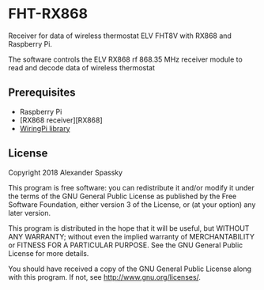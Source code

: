 # FHT-RX868

Receiver for data of wireless thermostat ELV FHT8V with RX868 and Raspberry Pi.

The software controls the ELV RX868 rf 868.35 MHz receiver module to read and decode data of wireless thermostat


## Prerequisites

* Raspberry Pi
* [RX868 receiver][RX868]
* [WiringPi library][WiringPi]

## License

Copyright 2018 Alexander Spassky

This program is free software: you can redistribute it and/or modify
it under the terms of the GNU General Public License as published by
the Free Software Foundation, either version 3 of the License, or
(at your option) any later version.
 
This program is distributed in the hope that it will be useful,
but WITHOUT ANY WARRANTY; without even the implied warranty of
MERCHANTABILITY or FITNESS FOR A PARTICULAR PURPOSE.  See the
GNU General Public License for more details.

You should have received a copy of the GNU General Public License
along with this program.  If not, see <http://www.gnu.org/licenses/>.

[WiringPi]: http://wiringpi.com/ "WiringPi GPIO Interface library for the Raspberry Pi"
